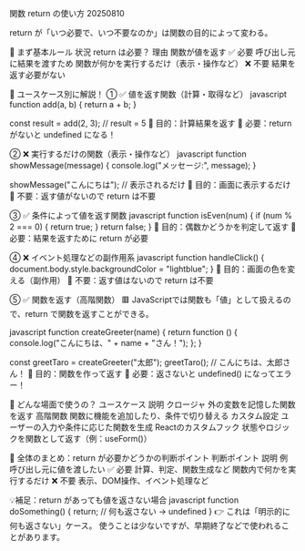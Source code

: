 関数 return の使い方 20250810

return が「いつ必要で、いつ不要なのか」は関数の目的によって変わる。

🧠 まず基本ルール
状況	                                return は必要？	            理由
関数が値を返す	                         ✅ 必要	                   呼び出し元に結果を渡すため
関数が何かを実行するだけ（表示・操作など）	❌ 不要	                  結果を返す必要がない

🧩 ユースケース別に解説！
① ✅ 値を返す関数（計算・取得など）
javascript
function add(a, b) {
  return a + b;
}

const result = add(2, 3); // result = 5
🔹 目的：計算結果を返す 🔹 必要：return がないと undefined になる！

② ❌ 実行するだけの関数（表示・操作など）
javascript
function showMessage(message) {
  console.log("メッセージ:", message);
}

showMessage("こんにちは"); // 表示されるだけ
🔹 目的：画面に表示するだけ 🔹 不要：返す値がないので return は不要

③ ✅ 条件によって値を返す関数
javascript
function isEven(num) {
  if (num % 2 === 0) {
    return true;
  }
  return false;
}
🔹 目的：偶数かどうかを判定して返す 🔹 必要：結果を返すために return が必要

④ ❌ イベント処理などの副作用系
javascript
function handleClick() {
  document.body.style.backgroundColor = "lightblue";
}
🔹 目的：画面の色を変える（副作用） 🔹 不要：返す値はないので return は不要

⑤ ✅ 関数を返す（高階関数）
🟥 JavaScriptでは関数も「値」として扱えるので、return で関数を返すことができる。

javascript
function createGreeter(name) {
  return function () {
    console.log("こんにちは、" + name + "さん！");
  };
}

const greetTaro = createGreeter("太郎");
greetTaro(); // こんにちは、太郎さん！
🔹 目的：関数を作って返す 🔹 必要：返さないと undefined() になってエラー！

🎯 どんな場面で使うの？
ユースケース	            説明
クロージャ	            外の変数を記憶した関数を返す
高階関数	            関数に機能を追加したり、条件で切り替える
カスタム設定	        ユーザーの入力や条件に応じた関数を生成
Reactのカスタムフック	状態やロジックを関数として返す（例：useForm()）



🎯 全体のまとめ：return が必要かどうかの判断ポイント
判断ポイント	            説明	        例
呼び出し元に値を渡したい	✅ 必要	    計算、判定、関数生成など
関数内で何かを実行するだけ	❌ 不要	    表示、DOM操作、イベント処理など

💡補足：return があっても値を返さない場合
javascript
function doSomething() {
  return; // 何も返さない → undefined
}
👉 これは「明示的に何も返さない」ケース。 使うことは少ないですが、早期終了などで使われることがあります。